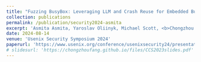 ```yaml
---
title: "Fuzzing BusyBox: Leveraging LLM and Crash Reuse for Embedded Bug Unearthing"
collection: publications
permalink: /publication/security2024-asmita
excerpt: 'Asmita Asmita, Yaroslav Oliinyk, Michael Scott, <b>Chongzhou Fang</b>, Ryan Tsang and Houman Homayoun'
date: 2024-08-14
venue: 'Usenix Security Symposium 2024'
paperurl: 'https://www.usenix.org/conference/usenixsecurity24/presentation/asmita'
# slidesurl: 'https://chongzhoufang.github.io/files/CCS2023slides.pdf'
---
```

